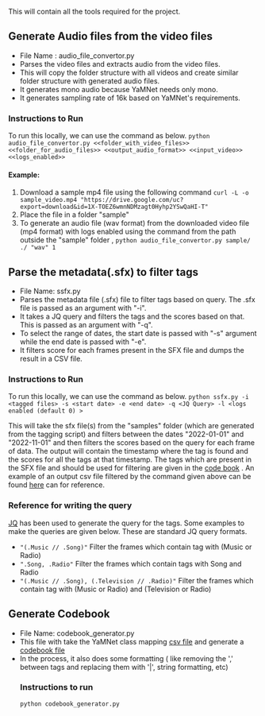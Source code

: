 This will contain all the tools required for the project. 

## Generate Audio files from the video files
  - File Name : audio_file_convertor.py
  - Parses the video files and extracts audio from the video files. 
  - This will copy the folder structure with all videos and create similar folder structure with generated audio files.
  - It generates mono audio because YaMNet needs only mono.
  - It generates sampling rate of 16k based on YaMNet's requirements.

  ### Instructions to Run 
  To run this locally, we can use the command as below.
    ```python audio_file_convertor.py <<folder_with_video_files>> <<folder_for_audio_files>> <<output_audio_format>> <<input_video>> <<logs_enabled>>```
  #### Example: 
  1. Download a sample mp4 file using the following command
  ```curl -L -o sample_video.mp4 "https://drive.google.com/uc?export=download&id=1X-TOEZ6wmnNDMzagt0Hyhp2YSwQaHI-T"```
  2. Place the file in a folder "sample"
  3. To generate an audio file (wav format) from the downloaded video file (mp4 format) with logs enabled using the command from the path outside the "sample" folder ,
  ```python audio_file_convertor.py sample/ ./ "wav" 1```

## Parse the metadata(.sfx) to filter tags
 - File Name: ssfx.py
 - Parses the metadata file (.sfx) file to filter tags based on query. The .sfx file is passed as an argument with "-i". 
 - It takes a JQ query and filters the tags and the scores based on that. 
This is passed as an argument with "-q". 
 - To select the range of dates, the start date is passed with "-s" argument while the end date is passed with "-e".
 - It filters score for each frames present in the SFX file and dumps the result in a CSV file. 

  ### Instructions to Run
  To run this locally, we can use the command as below.
  ```python ssfx.py -i <tagged files> -s <start date> -e <end date> -q <JQ Query> -l <logs enabled (default 0) >```
  
This will take the sfx file(s) from the "samples" folder (which are generated from the tagging script) and filters 
  between the dates "2022-01-01" and "2022-11-01" and then filters the scores based on the query for each frame of data.
  The output will contain the timestamp where the tag is found and the scores for all the tags at that timestamp.
  The tags which are present in the SFX file and should be used for filtering are given in the [code book](../codebook/codebook_yamnet_1.0.csv)
  . An example of an output csv file filtered by the command given above can be found [here](../samples/2022/2022-07-10_PresidentXiJinping-Why_I_proposed_the_Belt_and_Road-hNKTbMx8PFk.csv) can 
  for reference.
  
  ### Reference for writing the query
  [JQ](https://stedolan.github.io/jq/) has been used to generate the query for the tags. Some examples to make the queries 
  are given below. These are standard JQ query formats.
  - ```"(.Music // .Song)"```
    Filter the frames which contain tag with (Music or Radio) 
  - ```".Song, .Radio"```
    Filter the frames which contain tags with Song and Radio
  - ```"(.Music // .Song), (.Television // .Radio)"```
    Filter the frames which contain tag with (Music or Radio) and (Television or Radio)
 
 ## Generate Codebook
 - File Name: codebook_generator.py
 - This file with take the YaMNet class mapping [csv file](../models/assets/yamnet_class_map.csv) and generate 
 a [codebook file](../codebook/codebook_yamnet_1.0.csv)
 - In the process, it also does some formatting ( like removing the ',' between tags and replacing them with '|', 
 string formatting, etc)
   ### Instructions to run
   ```python codebook_generator.py```

